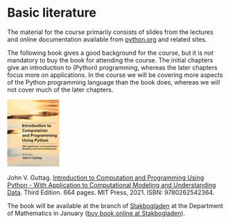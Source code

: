 # Basic literature

The material for the course primarily consists of slides from the lectures and online documentation available from [python.org](https://www.python.org) and related sites.

The following book gives a good background for the course, but it is _not_ mandatory to buy the book for attending the course. The initial chapters give an introduction to (Python) programming, whereas the later chapters focus more on applications. In the course we will be covering more aspects of the Python programming language than the book does, whereas we will not cover much of the later chapters.

<div markdown="1" class="float-left">
<img alt="Guttag 2021" src="guttag3ed.jpg" width="120">

John V. Guttag.
[Introduction to Computation and Programming Using Python - With Application to Computational Modeling and Understanding Data](https://mitpress.mit.edu/books/introduction-computation-and-programming-using-python-third-edition).
Third Edition. 664 pages. MIT Press, 2021. ISBN: 9780262542364.

The book will be available at the branch of [Stakbogladen](http://www.stakbogladen.dk/profil/naturfagsafdelingen) at the Department of Mathematics in January ([buy book online at Stakbogladen](https://www.stakbogladen.dk/soegning.asp?phrase=9780262542364)).
</div>
